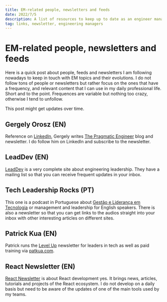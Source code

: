 ```yaml
---
title: EM-related people, newsletters and feeds
date: 2022/7/5
description: A list of resources to keep up to date as an engineer manager
tag: links, newsletter, engineering managers
---
```


# EM-related people, newsletters and feeds

Here is a quick post about people, feeds and newsletters I am following nowadays to keep in touch with EM topics and their evolutions. I do not follow tons of people or newsletters but rather focus on the ones that have a frequency, and relevant content that I can use in my daily professional life. Short and to the point. Frequences are variable but nothing too crazy, otherwise I tend to unfollow. 

This post might get updates over time.

## Gergely Orosz (EN)

Reference on [LinkedIn](https://www.linkedin.com/in/gergelyorosz), Gergely writes [The Pragmatic Engineer](https://www.pragmaticengineer.com) blog and newsletter. I do follow him on LinkedIn and subscribe to the newsletter.

## LeadDev (EN)

[LeadDev](https://leaddev.com) is a very complete site about engineering leadership. They have a mailing list so that you can receive frequent updates in your inbox.

## Tech Leadership Rocks (PT)

This one is a podcast in Portuguese about [Gestão e Liderança em Tecnologia](https://techleadership.rocks) or management and leadership for English speakers. There is also a newsletter so that you can get links to the audios straight into your inbox with other interesting articles on different sites.

## Patrick Kua (EN)

Patrick runs the [Level Up](https://levelup.patkua.com) newsletter for leaders in tech as well as paid training via [patkua.com](https://www.patkua.com).

## React Newsletter (EN)

[React Newsletter](https://reactnewsletter.com) is about React development yes. It brings news, articles, tutorials and projects of the React ecosystem. I do not develop on a daily basis but need to be aware of the updates of one of the main tools used by my teams.